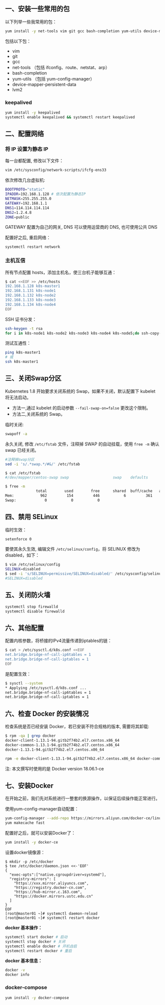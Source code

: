 <a name="KmXow"></a>
## 一、安装一些常用的包
以下列举一些我常用的包：<br />
```bash
yum install -y net-tools vim git gcc bash-completion yum-utils device-mapper-persistent-data lvm2
```
包括以下包：

- vim
- git
- gcc
- net-tools （包括 ifconfig、route、netstat、arp）
- bash-completion
- yum-utils （包括 yum-config-manager）
- device-mapper-persistent-data
- lvm2

<a name="Bq8bR"></a>
### keepalived

```bash
yum install -y keepalived
systemctl enable keepalived && systemctl restart keepalived
```

<a name="FWiud"></a>
## 二、配置网络
<a name="5raTp"></a>
### 将 IP 设置为静态 IP
每一台都配置, 修改以下文件：
```bash
vim /etc/sysconfig/network-scripts/ifcfg-ens33
```

依次修改几台虚拟机:
```bash
BOOTPROTO="static"
IPADDR=192.168.1.128 # 依次配置为静态IP
NETMASK=255.255.255.0
GATEWAY=192.168.1.1
DNS1=114.114.114.114
DNS2=1.2.4.8
ZONE=public
```

GATEWAY 配置为自己的网关, DNS 可以使用运营商的 DNS, 也可使用公共 DNS

配置好之后, 重启网络：
```bash
systemctl restart network
```

<a name="b736307d"></a>
### 主机互信
所有节点配置 hosts，添加主机名，使三台机子能够互通：
```bash
$ cat <<EOF >> /etc/hosts
192.168.1.128 k8s-master1
192.168.1.131 k8s-node1
192.168.1.132 k8s-node2
192.168.1.133 k8s-node3
192.168.1.134 k8s-node4
EOF
```

SSH 证书分发：
```bash
ssh-keygen -t rsa
for i in k8s-node1 k8s-node2 k8s-node3 k8s-node4 k8s-node5;do ssh-copy-id -i .ssh/id_rsa.pub $i;done
```

测试互通性：
```bash
ping k8s-master1
# 或
ssh k8s-master1
```

<a name="334768ff"></a>
## 三、关闭Swap分区

Kubernetes 1.8 开始要求关闭系统的 Swap，如果不关闭，默认配置下 kubelet 将无法启动。

- 方法一,通过 kubelet 的启动参数 `--fail-swap-on=false` 更改这个限制。
- 方法二,关闭系统的 Swap。

临时关闭:

```bash
swapoff -a
```

永久关闭, 修改 `/etc/fstab` 文件，注释掉 SWAP 的自动挂载，使用 `free -m` 确认 swap 已经关闭。

```bash
#注释掉swap分区
sed -i 's/.*swap.*/#&/' /etc/fstab

$ cat /etc/fstab
#/dev/mapper/centos-swap swap                    swap    defaults        0 0

$ free -m
              total        used        free      shared  buff/cache   available
Mem:            962         154         446           6         361         612
Swap:             0           0           0
```

<a name="qojk6"></a>
## 四、禁用 SELinux
临时生效：
```bash
setenforce 0
```

要使其永久生效, 编辑文件 `/etc/selinux/config`，将 SELINUX 修改为 disabled，如下：
```bash
$ vim /etc/selinux/config
SELINUX=disabled
$ sed -i 's/SELINUX=permissive/SELINUX=disabled/' /etc/sysconfig/selinux
#SELINUX=disabled
```

<a name="rWI5W"></a>
## 五、关闭防火墙
```bash
systemctl stop firewalld
systemctl disable firewalld
```

<a name="yzFCQ"></a>
## 六、其他配置
配置内核参数，将桥接的IPv4流量传递到iptables的链：
```bash
$ cat > /etc/sysctl.d/k8s.conf <<EOF
net.bridge.bridge-nf-call-ip6tables = 1
net.bridge.bridge-nf-call-iptables = 1
EOF
```
是配置生效：
```bash
$ sysctl --system
* Applying /etc/sysctl.d/k8s.conf ...
net.bridge.bridge-nf-call-ip6tables = 1
net.bridge.bridge-nf-call-iptables = 1
```

<a name="ocz0a"></a>
## 六、检查 Docker 的安装情况
检查系统是否已经安装 Docker，若已安装不符合规格的版本, 需要将其卸载:
```bash
$ rpm -qa | grep docker
docker-client-1.13.1-94.gitb2f74b2.el7.centos.x86_64
docker-common-1.13.1-94.gitb2f74b2.el7.centos.x86_64
docker-1.13.1-94.gitb2f74b2.el7.centos.x86_64

rpm -e docker-client-1.13.1-94.gitb2f74b2.el7.centos.x86_64 docker-common-1.13.1-94.gitb2f74b2.el7.centos.x86_64 docker-1.13.1-94.gitb2f74b2.el7.centos.x86_64
```

注: 本文撰写时使用的是 Docker version 18.06.1-ce

<a name="lAnax"></a>
## 七、安装Docker
在开始之前，我们先对系统进行一整套的换源操作，以保证后续操作能正常进行。

使用yum-config-manager自动配置：
```bash
yum-config-manager --add-repo https://mirrors.aliyun.com/docker-ce/linux/centos/docker-ce.repo
yum makecache fast
```

配置好之后，就可以安装Docker了：
```bash
yum install -y docker-ce
```

设置docker镜像源：
```
$ mkdir -p /etc/docker
$ tee /etc/docker/daemon.json <<-'EOF'
{
  "exec-opts":["native.cgroupdriver=systemd"],
  "registry-mirrors": [
    "https://xxx.mirror.aliyuncs.com",
    "https://registry.docker-cn.com",
    "https://hub-mirror.c.163.com",
    "https://docker.mirrors.ustc.edu.cn"
  ]
}
EOF
[root@master01 ~]# systemctl daemon-reload
[root@master01 ~]# systemctl restart docker
```

**docker 基本操作：**
```bash
systemctl start docker # 启动
systemctl stop docker # 关闭
systemctl enable docker # 开机自启
systemctl restart docker # 重启
```

**docker 基本信息：**
```bash
docker -v
docker info
```

<a name="docker-compose"></a>
### docker-compose

```bash
yum install -y docker-compose
```



